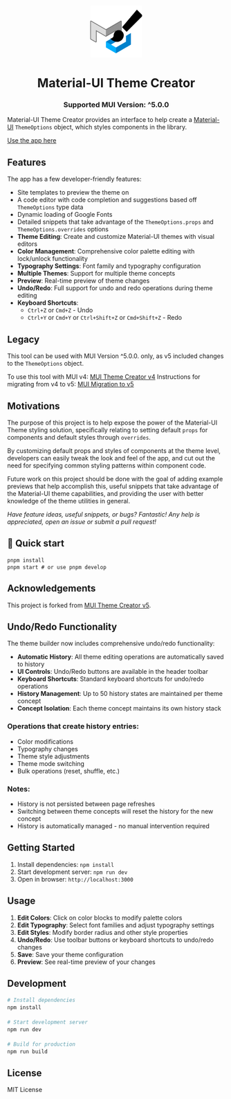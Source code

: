 <p align="center">
  <a href="#">
    <img alt="Material-Ui Theme Creator" src="/src/images/mui_theme_creator_logo.webp?raw=true" width="120" />
  </a>
</p>
<h1 align="center">
  Material-UI Theme Creator
  
</h1>
<h3 align="center">Supported MUI Version: ^5.0.0</h3>

Material-UI Theme Creator provides an interface to help create a [Material-UI](https://material-ui.com/) `ThemeOptions` object, which styles components in the library.

[Use the app here](https://zenoo.github.io/mui-theme-creator/)

## Features

The app has a few developer-friendly features:

- Site templates to preview the theme on
- A code editor with code completion and suggestions based off `ThemeOptions` type data
- Dynamic loading of Google Fonts
- Detailed snippets that take advantage of the `ThemeOptions.props` and `ThemeOptions.overrides` options
- **Theme Editing**: Create and customize Material-UI themes with visual editors
- **Color Management**: Comprehensive color palette editing with lock/unlock functionality
- **Typography Settings**: Font family and typography configuration
- **Multiple Themes**: Support for multiple theme concepts
- **Preview**: Real-time preview of theme changes
- **Undo/Redo**: Full support for undo and redo operations during theme editing
- **Keyboard Shortcuts**: 
  - `Ctrl+Z` or `Cmd+Z` - Undo
  - `Ctrl+Y` or `Cmd+Y` or `Ctrl+Shift+Z` or `Cmd+Shift+Z` - Redo

## Legacy

This tool can be used with MUI Version ^5.0.0. only, as v5 included changes to the `ThemeOptions` object.

To use this tool with MUI v4: [MUI Theme Creator v4](https://bareynol.github.io/mui-theme-creator/)
Instructions for migrating from v4 to v5: [MUI Migration to v5](https://mui.com/material-ui/guides/migration-v4/)

## Motivations

The purpose of this project is to help expose the power of the Material-UI Theme styling solution, specifically relating to setting default `props` for components and default styles through `overrides`.

By customizing default props and styles of components at the theme level, developers can easily tweak the look and feel of the app, and cut out the need for specifying common styling patterns within component code.

Future work on this project should be done with the goal of adding example previews that help accomplish this, useful snippets that take advantage of the Material-UI theme capabilities, and providing the user with better knowledge of the theme utilities in general.

_Have feature ideas, useful snippets, or bugs? Fantastic! Any help is appreciated, open an issue or submit a pull request!_

## 🚀 Quick start

```shell
pnpm install
pnpm start # or use pnpm develop
```

## Acknowledgements

This project is forked from [MUI Theme Creator v5](https://github.com/Zenoo/mui-theme-creator).

## Undo/Redo Functionality

The theme builder now includes comprehensive undo/redo functionality:

- **Automatic History**: All theme editing operations are automatically saved to history
- **UI Controls**: Undo/Redo buttons are available in the header toolbar
- **Keyboard Shortcuts**: Standard keyboard shortcuts for undo/redo operations
- **History Management**: Up to 50 history states are maintained per theme concept
- **Concept Isolation**: Each theme concept maintains its own history stack

### Operations that create history entries:
- Color modifications
- Typography changes
- Theme style adjustments
- Theme mode switching
- Bulk operations (reset, shuffle, etc.)

### Notes:
- History is not persisted between page refreshes
- Switching between theme concepts will reset the history for the new concept
- History is automatically managed - no manual intervention required

## Getting Started

1. Install dependencies: `npm install`
2. Start development server: `npm run dev`
3. Open in browser: `http://localhost:3000`

## Usage

1. **Edit Colors**: Click on color blocks to modify palette colors
2. **Edit Typography**: Select font families and adjust typography settings
3. **Edit Styles**: Modify border radius and other style properties
4. **Undo/Redo**: Use toolbar buttons or keyboard shortcuts to undo/redo changes
5. **Save**: Save your theme configuration
6. **Preview**: See real-time preview of your changes

## Development

```bash
# Install dependencies
npm install

# Start development server
npm run dev

# Build for production
npm run build
```

## License

MIT License

